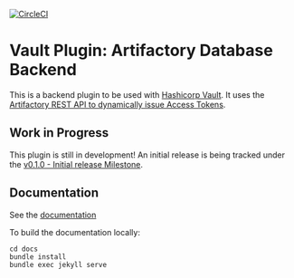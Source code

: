 [![CircleCI](https://circleci.com/gh/jsok/vault-plugin-secrets-artifactory.svg?style=svg)](https://circleci.com/gh/jsok/vault-plugin-secrets-artifactory)

# Vault Plugin: Artifactory Database Backend

This is a backend plugin to be used with [Hashicorp Vault](https://www.github.com/hashicorp/vault).
It uses the [Artifactory REST API to dynamically issue Access Tokens](https://www.jfrog.com/confluence/display/ACC/Access+Tokens#AccessTokens-RESTAPI).

## Work in Progress

This plugin is still in development! An initial release is being tracked under the [v0.1.0 - Initial release Milestone](https://github.com/jsok/vault-plugin-secrets-artifactory/milestone/1).

## Documentation

See the [documentation](https://jsok.github.io/vault-plugin-secrets-artifactory/)

To build the documentation locally:

```
cd docs
bundle install
bundle exec jekyll serve
```
